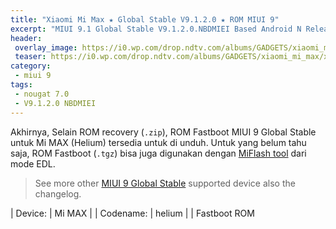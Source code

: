 ```yaml
---
title: "Xiaomi Mi Max ★ Global Stable V9.1.2.0 ★ ROM MIUI 9"
excerpt: "MIUI 9.1 Global Stable V9.1.2.0.NBDMIEI Based Android N Released for Xiaomi Mi Max (helium)! You can now download here"
header:
 overlay_image: https://i0.wp.com/drop.ndtv.com/albums/GADGETS/xiaomi_mi_max/xiaomi_mi_max_port_ndtv.jpg?resize=800,400
 teaser: https://i0.wp.com/drop.ndtv.com/albums/GADGETS/xiaomi_mi_max/xiaomi_mi_max_port_ndtv.jpg?resize=300,150
category:
 - miui 9
tags:
 - nougat 7.0
 - V9.1.2.0 NBDMIEI
---
```


Akhirnya, Selain ROM recovery (`.zip`), ROM Fastboot MIUI 9 Global Stable untuk Mi MAX (Helium) tersedia untuk di unduh. Untuk yang belum tahu saja, ROM Fastboot (`.tgz`) bisa juga digunakan dengan [MiFlash tool](https://miflashtool.knoacc.org/) dari mode EDL.

> See more other [MIUI 9 Global Stable](https://mi.knoacc.org/update-rom-miui-9-global-stable-full-changelog) supported device also the changelog.

| Device: | Mi MAX |
| Codename: | helium |
| Fastboot ROM

